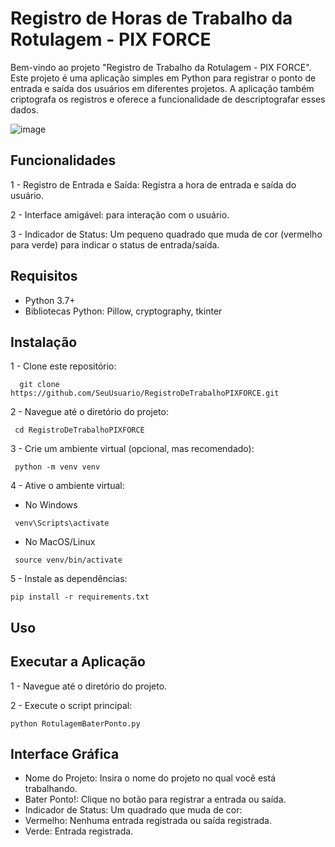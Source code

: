# Registro de Horas de Trabalho da Rotulagem - PIX FORCE

Bem-vindo ao projeto "Registro de Trabalho da Rotulagem - PIX FORCE". Este projeto é uma aplicação simples em
Python para registrar o ponto de entrada e saída dos usuários em diferentes projetos. A aplicação também criptografa
os registros e oferece a funcionalidade de descriptografar esses dados.

![image](https://github.com/PhaellZX/Bater-Ponto_Rotulagem-PixForce/assets/48337836/a34e0e0a-9895-4f57-a285-16d6f419b4a8)

## Funcionalidades

1 - Registro de Entrada e Saída: Registra a hora de entrada e saída do usuário.

2 - Interface amigável: para interação com o usuário.

3 - Indicador de Status: Um pequeno quadrado que muda de cor (vermelho para verde) para indicar o status de entrada/saída.

## Requisitos

- Python 3.7+
- Bibliotecas Python: Pillow, cryptography, tkinter

## Instalação

1 - Clone este repositório:
```properties
  git clone https://github.com/SeuUsuario/RegistroDeTrabalhoPIXFORCE.git
```
2 - Navegue até o diretório do projeto:
```properties
 cd RegistroDeTrabalhoPIXFORCE
```
3 - Crie um ambiente virtual (opcional, mas recomendado):
```properties
 python -m venv venv
```
4 - Ative o ambiente virtual:
- No Windows
```properties
 venv\Scripts\activate
```
- No MacOS/Linux
```properties
 source venv/bin/activate
```
5 - Instale as dependências:
```properties
pip install -r requirements.txt
```
## Uso
## Executar a Aplicação
1 - Navegue até o diretório do projeto.

2 - Execute o script principal:
```properties
python RotulagemBaterPonto.py
```

## Interface Gráfica

 - Nome do Projeto: Insira o nome do projeto no qual você está trabalhando.
 - Bater Ponto!: Clique no botão para registrar a entrada ou saída.
 - Indicador de Status: Um quadrado que muda de cor:
 - Vermelho: Nenhuma entrada registrada ou saída registrada.
 - Verde: Entrada registrada.

